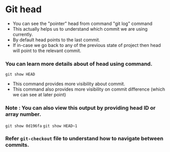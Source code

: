 # Git head

- You can see the "pointer" head from command "git log" command
- This actually helps us to understand which commit we are using currently.
- By default head points to the last commit.
- If in-case we go back to any of the previous state of project then head will point to the relevant commit.

### You can learn more details about of head using command.
  `git show HEAD`
  - This command provides more visibility about commit.
  - This command also provides more visibility on commit difference (which we can see at later point)

### Note : You can also view this output by providing head ID or array number.
  `git show 0d196fa`
  `git show HEAD~1`

### Refer `git-checkout` file to understand how to navigate between commits.